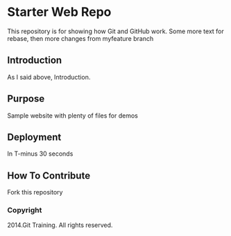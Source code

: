# Starter Web Repo

This repository is for showing how Git and GitHub work.
Some more text for rebase, then more changes from myfeature branch

## Introduction
As I said above, Introduction.

## Purpose

Sample website with plenty of files for demos

## Deployment

In T-minus 30 seconds

## How To Contribute
Fork this repository

### Copyright
2014.Git Training. All rights reserved.
